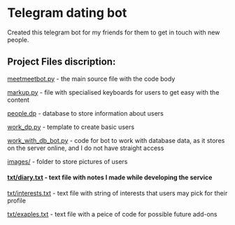 # Telegram dating bot

Created this telegram bot for my friends for them to get in touch with new people.


## Project Files discription:

[meetmeetbot.py](meetmeetbot.py) - the main source file with the code body

[markup.py](markup.py) - file with specialised keyboards for users to get easy with the content

[people.dp](people.dp) - database to store information about users

[work_dp.py](work_dp.py) - template to create basic users

[work_with_db_bot.py](work_with_db_bot.py) - code for bot to work with database data, as it stores on the server online, and I do not have straight access

[images/](images/) - folder to store pictures of users

#### [txt/diary.txt](txt/diary.txt) - text file with notes I made while developing the service

[txt/interests.txt](txt/interests.txt) - text file with string of interests that users may pick for their profile

[txt/exaples.txt](txt/examples.txt) - text file with a peice of code for possible future add-ons
